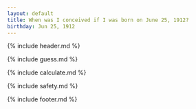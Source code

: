 ```yaml
---
layout: default
title: When was I conceived if I was born on June 25, 1912?
birthday: Jun 25, 1912
---
```


{% include header.md %}

{% include guess.md %}

{% include calculate.md %}

{% include safety.md %}

{% include footer.md %}



